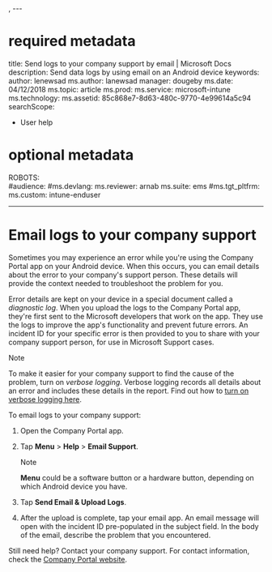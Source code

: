 , ---
# required metadata

title: Send logs to your company support by email | Microsoft Docs
description: Send data logs by using email on an Android device
keywords:
author: lenewsad
ms.author: lanewsad
manager: dougeby
ms.date: 04/12/2018
ms.topic: article
ms.prod:
ms.service: microsoft-intune
ms.technology:
ms.assetid: 85c868e7-8d63-480c-9770-4e99614a5c94
searchScope:
 - User help

# optional metadata

ROBOTS:  
#audience:
#ms.devlang:
ms.reviewer: arnab
ms.suite: ems
#ms.tgt_pltfrm:
ms.custom: intune-enduser

---


# Email logs to your company support

Sometimes you may experience an error while you're using the Company Portal app on your Android device. When this occurs, you can email details about the error to your company's support person. These details will provide the context needed to troubleshoot the problem for you.  

Error details are kept on your device in a special document called a _diagnostic log_. When you upload the logs to the Company Portal app, they're first sent to the Microsoft developers that work on the app. They use the logs to improve the app's functionality and prevent future errors. An incident ID for your specific error is then provided to you to share with your company support person, for use in Microsoft Support cases.  

> [!Note]
> To make it easier for your company support to find the cause of the problem, turn on _verbose logging_. Verbose logging records all details about an error and includes these details in the report. Find out how to [turn on verbose logging here](use-verbose-logging-to-help-your-it-administrator-fix-device-issues-android.md).  

To email logs to your company support:

1.  Open the Company Portal app.

2.  Tap **Menu** > **Help** > **Email Support**.

	> [!NOTE]
	> **Menu** could be a software button or a hardware button, depending on which Android device you have.

3.  Tap **Send Email & Upload Logs**.
4.  After the upload is complete, tap your email app. An email message will open with the incident ID pre-populated in the subject field. In the body of the email, describe the problem that you encountered.  

Still need help? Contact your company support. For contact information, check the [Company Portal website](https://portal.manage.microsoft.com#HelpDeskDialog).
